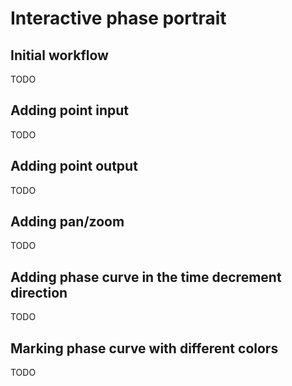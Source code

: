 # Interactive phase portrait

## Initial workflow
TODO

## Adding point input
TODO

## Adding point output
TODO

## Adding pan/zoom
TODO

## Adding phase curve in the time decrement direction
TODO

## Marking phase curve with different colors
TODO

